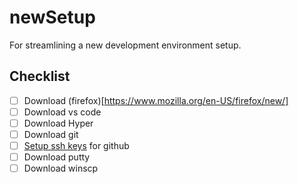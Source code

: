# newSetup
For streamlining a new development environment setup.

## Checklist

- [ ] Download (firefox)[https://www.mozilla.org/en-US/firefox/new/]
- [ ] Download vs code
- [ ] Download Hyper
- [ ] Download git
- [ ] [Setup ssh keys](https://docs.github.com/en/github/authenticating-to-github/generating-a-new-ssh-key-and-adding-it-to-the-ssh-agent) for github
- [ ] Download putty
- [ ] Download winscp
